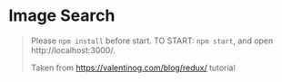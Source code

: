 # Image Search
> Please `npm install` before start.
> TO START: `npm start`, and open http://localhost:3000/.
>
> Taken from https://valentinog.com/blog/redux/ tutorial